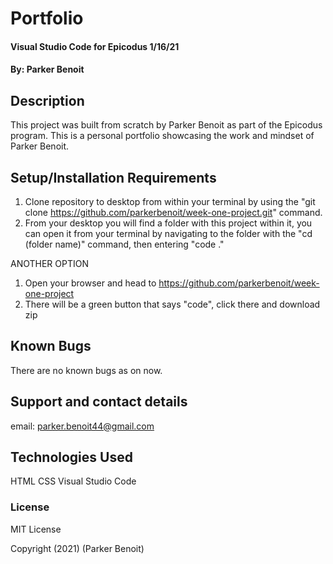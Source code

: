 <link href="css/styles.css" rel="stylesheet" type="text/css">

# Portfolio

#### Visual Studio Code for Epicodus 1/16/21

#### By: Parker Benoit

## Description

This project was built from scratch by Parker Benoit as part of the Epicodus program. This is a personal portfolio showcasing the work and mindset of Parker Benoit.

## Setup/Installation Requirements

1. Clone repository to desktop from within your terminal by using the "git clone https://github.com/parkerbenoit/week-one-project.git" command.
2. From your desktop you will find a folder with this project within it, you can open it from your terminal by navigating to the folder with the "cd (folder name)" command, then entering "code ."

ANOTHER OPTION

1. Open your browser and head to https://github.com/parkerbenoit/week-one-project
2. There will be a green button that says "code", click there and download zip


## Known Bugs

There are no known bugs as on now.

## Support and contact details

email: parker.benoit44@gmail.com

## Technologies Used

HTML
CSS
Visual Studio Code

### License


MIT License

Copyright (2021) (Parker Benoit)

